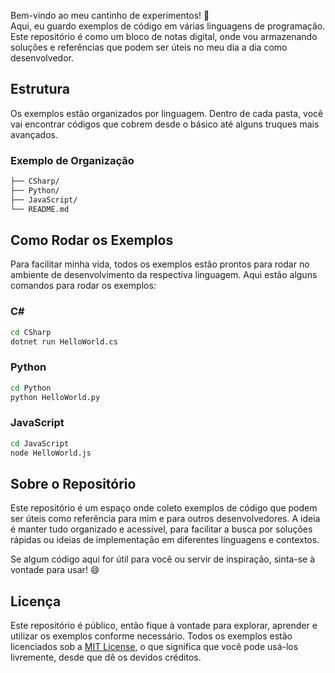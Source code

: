 Bem-vindo ao meu cantinho de experimentos! 🎉  
Aqui, eu guardo exemplos de código em várias linguagens de programação. Este repositório é como um bloco de notas digital, onde vou armazenando soluções e referências que podem ser úteis no meu dia a dia como desenvolvedor.

## Estrutura

Os exemplos estão organizados por linguagem. Dentro de cada pasta, você vai encontrar códigos que cobrem desde o básico até alguns truques mais avançados.

### Exemplo de Organização

```bash
├── CSharp/
├── Python/
├── JavaScript/
└── README.md
```

## Como Rodar os Exemplos

Para facilitar minha vida, todos os exemplos estão prontos para rodar no ambiente de desenvolvimento da respectiva linguagem. Aqui estão alguns comandos para rodar os exemplos:

### C#

```bash
cd CSharp
dotnet run HelloWorld.cs
```

### Python

```bash
cd Python
python HelloWorld.py
```

### JavaScript

```bash
cd JavaScript
node HelloWorld.js
```

## Sobre o Repositório

Este repositório é um espaço onde coleto exemplos de código que podem ser úteis como referência para mim e para outros desenvolvedores. A ideia é manter tudo organizado e acessível, para facilitar a busca por soluções rápidas ou ideias de implementação em diferentes linguagens e contextos.

Se algum código aqui for útil para você ou servir de inspiração, sinta-se à vontade para usar! 😄

## Licença

Este repositório é público, então fique à vontade para explorar, aprender e utilizar os exemplos conforme necessário. Todos os exemplos estão licenciados sob a [MIT License](LICENSE), o que significa que você pode usá-los livremente, desde que dê os devidos créditos.
